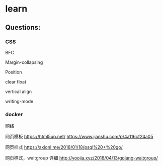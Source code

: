 # learn

## Questions:

### CSS

BFC

Margin-collapsing

Position

clear float

vertical align

writing-mode


### docker

网络

网页模板
https://html5up.net/
https://www.jianshu.com/p/4a116cf24a05


网页样式
https://axionl.me/2018/01/18/psql%20+%20go/

网页样式，waitgroup 详细
http://yoojia.xyz/2018/04/13/golang-waitgroup/
